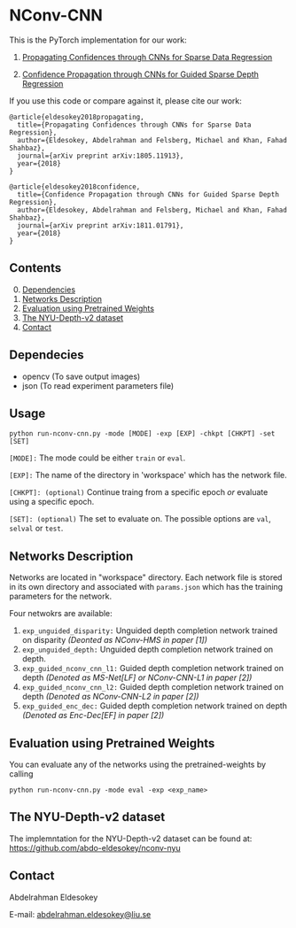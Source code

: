 # NConv-CNN
This is the PyTorch implementation for our work:

1. [Propagating Confidences through CNNs for Sparse Data Regression](https://arxiv.org/abs/1805.11913)

2. [Confidence Propagation through CNNs for Guided Sparse Depth Regression ](https://arxiv.org/abs/1811.01791)


If you use this code or compare against it, please cite our work:
```
@article{eldesokey2018propagating,
  title={Propagating Confidences through CNNs for Sparse Data Regression},
  author={Eldesokey, Abdelrahman and Felsberg, Michael and Khan, Fahad Shahbaz},
  journal={arXiv preprint arXiv:1805.11913},
  year={2018}
}
```
```
@article{eldesokey2018confidence,
  title={Confidence Propagation through CNNs for Guided Sparse Depth Regression},
  author={Eldesokey, Abdelrahman and Felsberg, Michael and Khan, Fahad Shahbaz},
  journal={arXiv preprint arXiv:1811.01791},
  year={2018}
}
```
## Contents
0. [Dependencies](#dependencies)
0. [Networks Description](#networks-description)
0. [Evaluation using Pretrained Weights](#evaluation-using-pretrained-weights)
0. [The NYU-Depth-v2 dataset](#the-nyu-depth-v2-dataset)
0. [Contact](#contact)

## Dependecies
* opencv (To save output images)
* json (To read experiment parameters file)

## Usage
```
python run-nconv-cnn.py -mode [MODE] -exp [EXP] -chkpt [CHKPT] -set [SET]
```
`[MODE]:` The mode could be either `train` or `eval`.

`[EXP]:` The name of the directory in 'workspace' which has the network file. 

`[CHKPT]: (optional)`  Continue traing from a specific epoch _or_ evaluate using a specific epoch.

`[SET]: (optional)` The set to evaluate on. The possible options are `val`, `selval` or `test`.

## Networks Description
Networks are located in "workspace" directory. Each network file is stored in its own directory and associated with `params.json` which has the training parameters for the network.

Four netwokrs are available:
1. `exp_unguided_disparity:` Unguided depth completion network trained on disparity *(Deonted as NConv-HMS in paper [1])*
2. `exp_unguided_depth:` Unguided depth completion network trained on depth.
3. `exp_guided_nconv_cnn_l1:` Guided depth completion network trained on depth *(Denoted as MS-Net[LF] or NConv-CNN-L1 in paper [2])*
4. `exp_guided_nconv_cnn_l2:` Guided depth completion network trained on depth *(Denoted as NConv-CNN-L2 in paper [2])*
5. `exp_guided_enc_dec:` Guided depth completion network trained on depth *(Denoted as Enc-Dec[EF] in paper [2])*

## Evaluation using Pretrained Weights 
You can evaluate any of the networks using the pretrained-weights by calling 
```
python run-nconv-cnn.py -mode eval -exp <exp_name>
```

## The NYU-Depth-v2 dataset
The implemntation for the NYU-Depth-v2 dataset can be found at:
https://github.com/abdo-eldesokey/nconv-nyu

## Contact
Abdelrahman Eldesokey

E-mail: abdelrahman.eldesokey@liu.se
